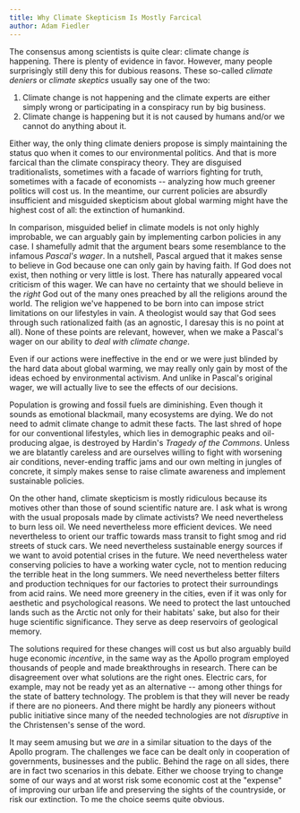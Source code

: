 ```yaml
---
title: Why Climate Skepticism Is Mostly Farcical
author: Adam Fiedler
---
```


The consensus among scientists is quite clear: climate change *is* happening.
There is plenty of evidence in favor.
However, many people surprisingly still deny this for dubious reasons.
These so-called *climate deniers* or *climate skeptics* usually say one of the two:

1) Climate change is not happening and the climate experts are either simply wrong or participating in a conspiracy run by big business.
2) Climate change is happening but it is not caused by humans and/or we cannot do anything about it.

Either way, the only thing climate deniers propose is simply maintaining the status quo when it comes to our environmental politics.
And that is more farcical than the climate  conspiracy theory.
They are disguised traditionalists, sometimes with a facade of warriors fighting for truth, sometimes with a facade of economists -- analyzing how much greener politics will cost us.
In the meantime, our current policies are absurdly insufficient and misguided skepticism about global warming might have the highest cost of all: the extinction of humankind.

In comparison, misguided belief in climate models is not only highly improbable, we can arguably gain by implementing carbon  policies in any case.
I shamefully admit that the argument bears some resemblance to the infamous *Pascal's wager*.
In a nutshell, Pascal argued that it makes sense to believe in God because one can only gain by having faith. 
If God does not exist, then nothing or very little is lost.
There has naturally appeared vocal criticism of this wager.
We can have no certainty that we should believe in the *right* God out of the many ones preached by all the religions around the world.
The religion we've happened to be born into can impose strict limitations on our lifestyles in vain.
A theologist would say that God sees through such rationalized faith (as an agnostic, I daresay this is no point at all).
None of these points are relevant, however, when we make a Pascal's wager on our ability to *deal with climate change*.

Even if our actions were ineffective in the end or we were just blinded by the hard data about global warming, we may really only gain by most of the ideas echoed by environmental activism. 
And unlike in Pascal's original wager, we will actually live to see the effects of our decisions. 

Population is growing and fossil fuels are diminishing.
Even though it sounds as emotional blackmail, many ecosystems are dying.
We do not need to admit climate change to admit these facts.
The last shred of hope for our conventional lifestyles, which lies in demographic peaks and oil-producing algae, is destroyed by Hardin's *Tragedy of the Commons*.
Unless we are blatantly careless and are ourselves willing to fight with worsening air conditions, never-ending traffic jams and our own melting in jungles of concrete, it simply makes sense to raise climate awareness and implement sustainable policies.

On the other hand, climate skepticism is mostly ridiculous because its motives other than those of sound scientific nature are.
I ask what is wrong with the usual proposals made by climate activists?
We need nevertheless to burn less oil.
We need nevertheless more efficient devices.
We need nevertheless to orient our traffic towards mass transit to fight smog and rid streets of stuck cars.
We need nevertheless sustainable energy sources if we want to avoid potential crises in the future.
We need nevertheless water conserving policies to have a working water cycle, not to mention reducing the terrible heat in the long summers.
We need nevertheless better filters and production techniques for our factories to protect their surroundings from acid rains.
We need more greenery in the cities, even if it was only for aesthetic and psychological reasons.
We need to protect the last untouched lands such as the Arctic not only for their habitats' sake, but also for their huge scientific significance.
They serve as deep reservoirs of geological memory.  

The solutions required for these changes will cost us but also arguably build huge economic *incentive*, in the same way as the Apollo program employed thousands of people and made breakthroughs in research.
There can be disagreement over what solutions are the right ones.
Electric cars, for example, may not be ready yet as an alternative -- among other things for the state of battery technology.
The problem is that they will never be ready if there are no pioneers. 
And there might be hardly any pioneers without public initiative since many of the needed technologies are not *disruptive* in the Christensen's sense of the word.

It may seem amusing but we *are* in a similar situation to the days of the Apollo program.
The challenges we face can be dealt only in cooperation of governments, businesses and the public. 
Behind the rage on all sides, there are in fact two scenarios in this debate.
Either we choose trying to change some of our ways and at worst risk some economic cost at the "expense" of improving our urban life and preserving the sights of the countryside, or risk our extinction.
To me the choice seems quite obvious.
